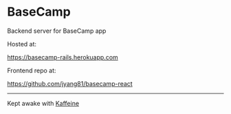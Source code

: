 # BaseCamp

Backend server for BaseCamp app

Hosted at: 

https://basecamp-rails.herokuapp.com

Frontend repo at:

https://github.com/jyang81/basecamp-react

----

Kept awake with [Kaffeine](http://kaffeine.herokuapp.com/)
